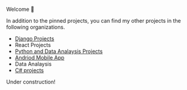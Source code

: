 Welcome 👋

In addition to the pinned projects, you can find my other projects in the following organizations.

- [Django Projects](https://github.com/Mobile-Dev-II-Inclass-Demos)
- React Projects
- [Python and Data Analaysis Projects](https://github.com/orgs/Python-And-Data-Analaysis-Projects/repositories)
- [Andriod Mobile App](https://github.com/orgs/Andriod-mobile-dev/repositories)
- Data Analaysis
- [C# projects](https://github.com/orgs/C-sharp-Projects-org/repositories)

<!---
Tesfa-eth/Tesfa-eth is a ✨ special ✨ repository because its `README.md` (this file) appears on your GitHub profile.
You can click the Preview link to take a look at your changes.
--->

Under construction!
